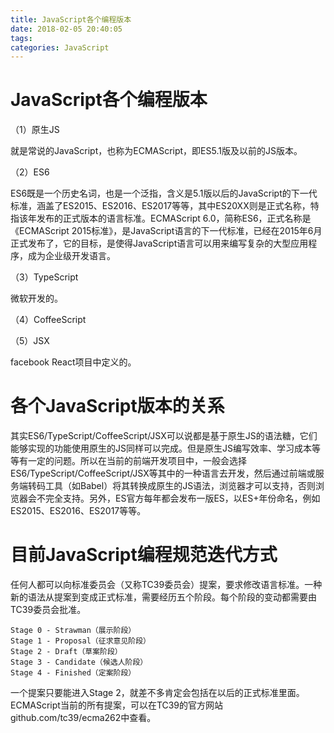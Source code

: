 ```yaml
---
title: JavaScript各个编程版本
date: 2018-02-05 20:40:05
tags:
categories: JavaScript
---
```


# JavaScript各个编程版本

（1）原生JS

就是常说的JavaScript，也称为ECMAScript，即ES5.1版及以前的JS版本。

（2）ES6

ES6既是一个历史名词，也是一个泛指，含义是5.1版以后的JavaScript的下一代标准，涵盖了ES2015、ES2016、ES2017等等，其中ES20XX则是正式名称，特指该年发布的正式版本的语言标准。ECMAScript 6.0，简称ES6，正式名称是《ECMAScript 2015标准》，是JavaScript语言的下一代标准，已经在2015年6月正式发布了，它的目标，是使得JavaScript语言可以用来编写复杂的大型应用程序，成为企业级开发语言。

（3）TypeScript

微软开发的。

（4）CoffeeScript

（5）JSX

facebook React项目中定义的。

# 各个JavaScript版本的关系

其实ES6/TypeScript/CoffeeScript/JSX可以说都是基于原生JS的语法糖，它们能够实现的功能使用原生的JS同样可以完成。但是原生JS编写效率、学习成本等等有一定的问题。所以在当前的前端开发项目中，一般会选择ES6/TypeScript/CoffeeScript/JSX等其中的一种语言去开发，然后通过前端或服务端转码工具（如Babel）将其转换成原生的JS语法，浏览器才可以支持，否则浏览器会不完全支持。另外，ES官方每年都会发布一版ES，以ES+年份命名，例如ES2015、ES2016、ES2017等等。

# 目前JavaScript编程规范迭代方式

任何人都可以向标准委员会（又称TC39委员会）提案，要求修改语言标准。一种新的语法从提案到变成正式标准，需要经历五个阶段。每个阶段的变动都需要由TC39委员会批准。

	Stage 0 - Strawman（展示阶段）
	Stage 1 - Proposal（征求意见阶段）
	Stage 2 - Draft（草案阶段）
	Stage 3 - Candidate（候选人阶段）
	Stage 4 - Finished（定案阶段）

一个提案只要能进入Stage 2，就差不多肯定会包括在以后的正式标准里面。ECMAScript当前的所有提案，可以在TC39的官方网站github.com/tc39/ecma262中查看。

